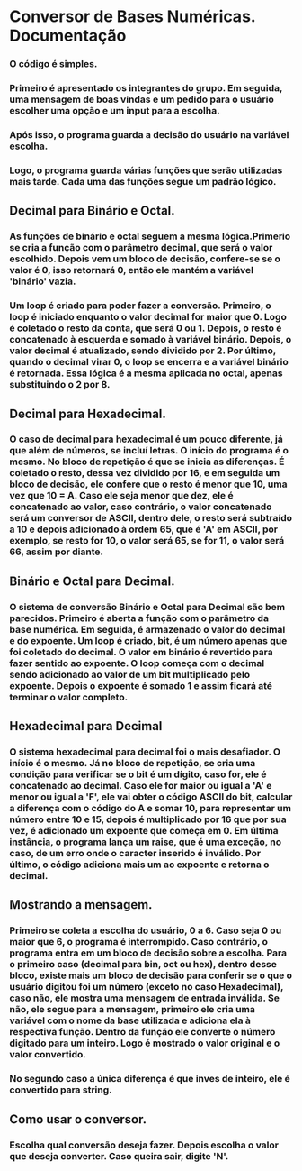 # Conversor de Bases Numéricas. Documentação

### O código é simples.
### Primeiro é apresentado os integrantes do grupo. Em seguida, uma mensagem de boas vindas e um pedido para o usuário escolher uma opção e um input para a escolha.

### Após isso, o programa guarda a decisão do usuário na variável escolha.
### Logo, o programa guarda várias funções que serão utilizadas mais tarde. Cada uma das funções segue um padrão lógico.

## Decimal para Binário e Octal.

### As funções de binário e octal seguem a mesma lógica.Primerio se cria a função com o parâmetro decimal, que será o valor escolhido. Depois vem um bloco de decisão, confere-se se o valor é 0, isso retornará 0, então ele mantém a variável 'binário' vazia.

### Um loop é criado para poder fazer a conversão. Primeiro, o loop é iniciado enquanto o valor decimal for maior que 0. Logo é coletado o resto da conta, que será 0 ou 1. Depois, o resto é concatenado à esquerda e somado à variável binário. Depois, o valor decimal é atualizado, sendo dividido por 2. Por último, quando o decimal virar 0, o loop se encerra e a variável binário é retornada. Essa lógica é a mesma aplicada no octal, apenas substituindo o 2 por 8.

## Decimal para Hexadecimal.

### O caso de decimal para hexadecimal é um pouco diferente, já que além de números, se incluí letras. O início do programa é o mesmo. No bloco de repetição é que se inicia as diferenças. É coletado o resto, dessa vez dividido por 16, e em seguida um bloco de decisão, ele confere que o resto é menor que 10, uma vez que 10 = A. Caso ele seja menor que dez, ele é concatenado ao valor, caso contrário, o valor concatenado será um conversor de ASCII, dentro dele, o resto será subtraído a 10 e depois adicionado à ordem 65, que é 'A' em ASCII, por exemplo, se resto for 10, o valor será 65, se for 11, o valor será 66, assim por diante.

## Binário e Octal para Decimal.

### O sistema de conversão Binário e Octal para Decimal são bem parecidos. Primeiro é aberta a função com o parâmetro da base numérica. Em seguida, é armazenado o valor do decimal e do expoente. Um loop é criado, bit, é um número apenas que foi coletado do decimal. O valor em binário é revertido para fazer sentido ao expoente. O loop começa com o decimal sendo adicionado ao valor de um bit multiplicado pelo expoente. Depois o expoente é somado 1 e assim ficará até terminar o valor completo.

## Hexadecimal para Decimal

### O sistema hexadecimal para decimal foi o mais desafiador. O início é o mesmo. Já no bloco de repetição, se cria uma condição para verificar se o bit é um dígito, caso for, ele é concatenado ao decimal. Caso ele for maior ou igual a 'A' e menor ou igual a 'F', ele vai obter o código ASCII do bit, calcular a diferença com o código do A e somar 10, para representar um número entre 10 e 15, depois é multiplicado por 16 que por sua vez, é adicionado um expoente que começa em 0. Em última instância, o programa lança um raise, que é uma exceção, no caso, de um erro onde o caracter inserido é inválido. Por último, o código adiciona mais um ao expoente e retorna o decimal.

## Mostrando a mensagem.

### Primeiro se coleta a escolha do usuário, 0 a 6. Caso seja 0 ou maior que 6, o programa é interrompido. Caso contrário, o programa entra em um bloco de decisão sobre a escolha. Para o primeiro caso (decimal para bin, oct ou hex), dentro desse bloco, existe mais um bloco de decisão para conferir se o que o usuário digitou foi um número (exceto no caso Hexadecimal), caso não, ele mostra uma mensagem de entrada inválida. Se não, ele segue para a mensagem, primeiro ele cria uma variável com o nome da base utilizada e adiciona ela à respectiva função. Dentro da função ele converte o número digitado para um inteiro. Logo é mostrado o valor original e o valor convertido.

### No segundo caso a única diferença é que inves de inteiro, ele é convertido para string.

## Como usar o conversor.

### Escolha qual conversão deseja fazer. Depois escolha o valor que deseja converter. Caso queira sair, digite 'N'.